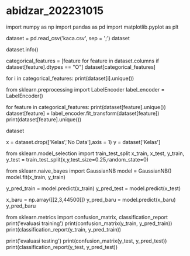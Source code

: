 # abidzar_202231015

import numpy as np
import pandas as pd
import matplotlib.pyplot as plt

dataset = pd.read_csv('kaca.csv', sep = ';')
dataset

dataset.info()

categorical_features = [feature for feature in dataset.columns
                        if dataset[feature].dtypes == "O"]
dataset[categorical_features]

for i in categorical_features:
    print(dataset[i].unique())

from sklearn.preprocessing import LabelEncoder
label_encoder = LabelEncoder()

for feature in categorical_features:
    print(dataset[feature].unique())
    dataset[feature] = label_encoder.fit_transform(dataset[feature])
    print(dataset[feature].unique())

dataset

x = dataset.drop(['Kelas','No Data'],axis = 1)
y = dataset['Kelas']

from sklearn.model_selection import train_test_split
x_train, x_test, y_train, y_test = train_test_split(x,y,test_size=0.25,random_state=0)

from sklearn.naive_bayes import GaussianNB
model = GaussianNB()
model.fit(x_train, y_train)

y_pred_train = model.predict(x_train)
y_pred_test = model.predict(x_test)

x_baru = np.array([[2,3,44500]])
y_pred_baru = model.predict(x_baru)
y_pred_baru

from sklearn.metrics import confusion_matrix, classification_report
print('evaluasi training')
print(confusion_matrix(y_train, y_pred_train))
print(classification_report(y_train, y_pred_train))

print('evaluasi testing')
print(confusion_matrix(y_test, y_pred_test))
print(classification_report(y_test, y_pred_test))
